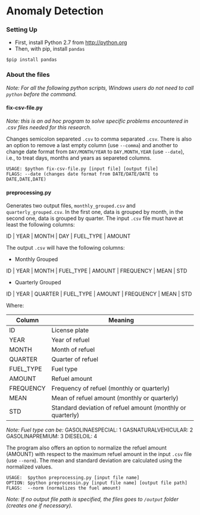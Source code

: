 # Anomaly Detection

### Setting Up

* First, install Python 2.7 from <http://python.org>
* Then, with pip, install `pandas`
```
$pip install pandas
```

### About the files

_Note: For all the following python scripts, Windows users do not need to call `python` before the command._

#### fix-csv-file.py

_Note: this is an ad hoc program to solve specific problems encountered in .csv files needed for this research._

Changes semicolon separeted `.csv` to comma separated `.csv`. There is also an option to remove a last empty column (use `--comma`) and another to change date format from `DAY/MONTH/YEAR` to `DAY,MONTH,YEAR` (use `--date`), i.e., to treat days, months and years as separeted columns.

```
USAGE: $python fix-csv-file.py [input file] [output file]
FLAGS: --date (changes date format from DATE/DATE/DATE to DATE,DATE,DATE)
```

#### preprocessing.py

Generates two output files, `monthly_grouped.csv` and `quarterly_grouped.csv`. In the first one, data is grouped by month, in the second one, data is grouped by quarter. The input `.csv` file must have at least the following columns:

ID | YEAR | MONTH | DAY | FUEL_TYPE | AMOUNT

The output `.csv` will have the following columns:

* Monthly Grouped

ID | YEAR | MONTH | FUEL_TYPE | AMOUNT | FREQUENCY | MEAN | STD

* Quarterly Grouped

ID | YEAR | QUARTER | FUEL_TYPE | AMOUNT | FREQUENCY | MEAN | STD

Where:

| Column    | Meaning                                                    |
|---------- | ---------------------------------------------------------- |
| ID        | License plate                                              |
| YEAR      | Year of refuel                                             |
| MONTH     | Month of refuel                                            |
| QUARTER   | Quarter of refuel                                          |
| FUEL_TYPE | Fuel type                                                  |
| AMOUNT    | Refuel amount                                              |
| FREQUENCY | Frequency of refuel (monthly or quarterly)                 |
| MEAN      | Mean of refuel amount (monthly or quarterly)               |
| STD       | Standard deviation of refuel amount (monthly or quarterly) |

_Note: Fuel type can be:_
GASOLINAESPECIAL: 1
GASNATURALVEHICULAR: 2
GASOLINAPREMIUM: 3
DIESELOIL: 4

The program also offers an option to normalize the refuel amount (AMOUNT) with respect to the maximum refuel amount in the input `.csv` file (use `--norm`). The mean and standard deviation are calculated using the normalized values.

```
USAGE:  $python preprocessing.py [input file name]
OPTION: $python preprocessin.py [input file name] [output file path]
FLAGS:  --norm (normalizes the fuel amount)
```

_Note: If no output file path is specified, the files goes to `/output` folder (creates one if necessary)._